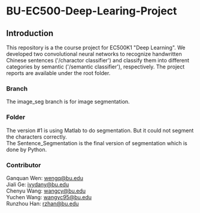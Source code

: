 # BU-EC500-Deep-Learing-Project
## Introduction
This repository is a the course project for EC500K1 "Deep Learning". We developed two convolutional neural networks to recognize handwritten Chinese sentences ('/charactor classifier') and classify them into different categories by semantic ('/semantic classifier'), respectively. The project reports are available under the root folder.
### Branch
The image_seg branch is for image segmentation.<br/>
### Folder
The version #1 is using Matlab to do segmentation. But it could not segment the characters correctly. <br/>
The Sentence_Segmentation is the final version of segmentation which is done by Python.
### Contributor
Ganquan Wen: wengq@bu.edu <br/>
Jiali Ge: ivydany@bu.edu <br/>
Chenyu Wang: wangcy@bu.edu <br/>
Yuchen Wang: wangyc95@bu.edu <br/>
Runzhou Han: rzhan@bu.edu

